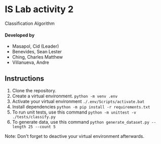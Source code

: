 # IS Lab activity 2

Classification Algorithm

#### Developed by

- Masapol, Cid (Leader)
- Benevides, Sean Lester
- Ching, Charles Matthew
- Villanueva, Andre

## Instructions

1. Clone the repository.
2. Create a virtual environment. `python -m venv .env`
3. Activate your virtual environment `./.env/Scripts/activate.bat`
4. Install dependencies `python -m pip install -r requirements.txt`
5. To run unit tests, use this command `python -m unittest -v ./tests/classify.py`
6. To generate data, use this command `python generate_dataset.py --length 25 --count 5`

Note: Don't forget to deactive your virtual environment afterwards.
